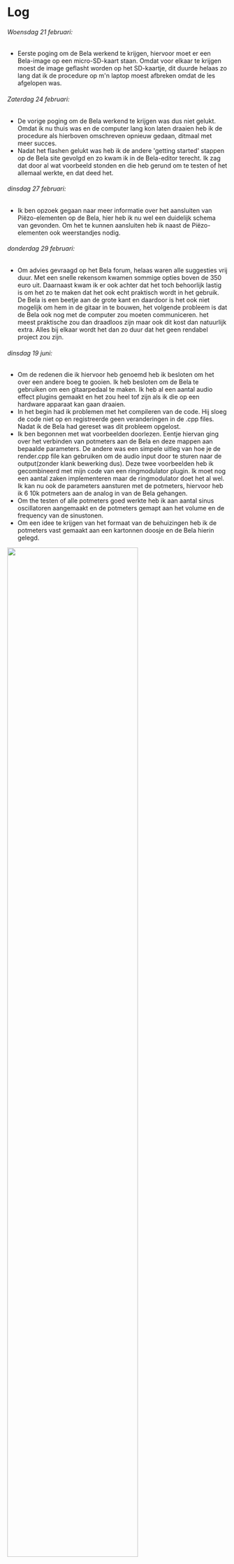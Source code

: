 # Log


###### Woensdag 21 februari:
  * Eerste poging om de Bela werkend te krijgen, hiervoor moet er een Bela-image op een micro-SD-kaart staan. Omdat voor elkaar te krijgen moest de image geflasht worden op het SD-kaartje, dit duurde helaas zo lang dat ik de procedure op m'n laptop moest afbreken omdat de les afgelopen was.

###### Zaterdag 24 februari:
  * De vorige poging om de Bela werkend te krijgen was dus niet gelukt. Omdat ik nu thuis was en de computer lang kon laten draaien heb ik de procedure als hierboven omschreven opnieuw gedaan, ditmaal met meer succes.
  * Nadat het flashen gelukt was heb ik de andere 'getting started' stappen op de Bela site gevolgd en zo kwam ik in de Bela-editor terecht. Ik zag dat door al wat voorbeeld stonden en die heb gerund om te testen of het allemaal werkte, en dat deed het.

###### dinsdag 27 februari:
  * Ik ben opzoek gegaan naar meer informatie over het aansluiten van Piëzo-elementen op de Bela, hier heb ik nu wel een duidelijk schema van gevonden. Om het te kunnen aansluiten heb ik naast de Piëzo-elementen ook weerstandjes nodig.

###### donderdag 29 februari:
  * Om advies gevraagd op het Bela forum, helaas waren alle suggesties vrij duur. Met een snelle rekensom kwamen sommige opties boven de 350 euro uit. Daarnaast kwam ik er ook achter dat het toch behoorlijk lastig is om het zo te maken dat het ook echt praktisch wordt in het gebruik. De Bela is een beetje aan de grote kant en daardoor is het ook niet mogelijk om hem in de gitaar in te bouwen, het volgende probleem is dat de Bela ook nog met de computer zou moeten communiceren. het meest praktische zou dan draadloos zijn maar ook dit kost dan natuurlijk extra. Alles bij elkaar wordt het dan zo duur dat het geen rendabel project zou zijn.

###### dinsdag 19 juni:
  * Om de redenen die ik hiervoor heb genoemd heb ik besloten om het over een andere boeg te gooien. Ik heb besloten om de Bela te gebruiken om een gitaarpedaal te maken. Ik heb al een aantal audio effect plugins gemaakt en het zou heel tof zijn als ik die op een hardware apparaat kan gaan draaien.
  * In het begin had ik problemen met het compileren van de code. Hij sloeg de code niet op en registreerde geen veranderingen in de .cpp files. Nadat ik de Bela had gereset was dit probleem opgelost.
  * Ik ben begonnen met wat voorbeelden doorlezen. Eentje hiervan ging over het verbinden van potmeters aan de Bela en deze mappen aan bepaalde parameters.
  De andere was een simpele uitleg van hoe je de render.cpp file kan gebruiken om de audio input door te sturen naar de output(zonder klank bewerking dus).
  Deze twee voorbeelden heb ik gecombineerd met mijn code van een ringmodulator plugin. Ik moet nog een aantal zaken implementeren maar de ringmodulator doet het al wel. Ik kan nu ook de parameters aansturen met de potmeters, hiervoor heb ik 6 10k potmeters aan de analog in van de Bela gehangen.
  * Om the testen of alle potmeters goed werkte heb ik aan aantal sinus oscillatoren aangemaakt en de potmeters gemapt aan het volume en de frequency van de sinustonen.
  * Om een idee te krijgen van het formaat van de behuizingen heb ik de potmeters vast gemaakt aan een kartonnen doosje en de Bela hierin gelegd.

  <img src="https://raw.githubusercontent.com/BramGiesen/Bela-Project-/master/images/foto1.JPG" style="width:77%">

  <img src="https://raw.githubusercontent.com/BramGiesen/Bela-Project-/master/images/foto2.JPG" style="width:77%">


###### donderdag 21 juni:

  * In de werkplaats begonnen aan een stalen behuizing.
  * Ik merkte dat ik een paar keer een beetje te snel wilde gaan waardoor ik bepaalde technieken niet eerst op een sample had getest. Dit wil ik de volgende keer wel doen. Ik de vouwen van het bakje nu iets de wijd gemaakt. Dit is ook later niet meer goed te corrigeren.
  Ik heb dit opgelost door er hoekjes in te zetten, maar het was natuurlijk makkelijker om het in één keer goed te doen.

  <img src="https://github.com/BramGiesen/Bela-Project-/blob/master/images/foto3.JPG?raw=true" style="width:77%">



###### vrijdag 22 juni:
  * Verder gegaan aan de behuizing. Steuntjes in het bakjes gelast om de boven plaat te ondersteunen en ervoor te zorgen dat de bovenplaat vast te schroeven is. Ik heb onder de steuntjes een moertje gelast om hier de bout in vast te kunnen zetten. Dit was uiteindelijke het meeste werk omdat dit vrij precies moet passen. Om dit voor elkaar te krijgen heb ik best lang moeten vijlen om wat randjes weg te halen.
  * Ik heb de hoekjes opgevuld met laspunten en deze daarna glad geschuurd.
  * als laatste heb ik alles nog gezandstraald om het later te verven.

  <img src="https://github.com/BramGiesen/Bela-Project-/blob/master/images/foto4.JPG?raw=true" style="width:77%">

##### zondag 24 juni:
  * Het bakje gespoten, eerst een grond laag en daarna zwarte verf.
  * Kwam er bij het in elkaar zetten achter dat de potmeter waarmee ik de alle gaatjes had getest net een fractie kleiner is dan de andere potmeters(wel allemaal hetzelfde model). Om ze allemaal goed te laten passen moet ik nog wat gaatjes uitvijlen(de knopjes op de foto liggen er nog los op).

  <img src="https://github.com/BramGiesen/Bela-Project-/blob/master/images/foto5.JPG?raw=true" style="width:77%">

##### maandag 25 juni:
  * layout gemaakt voor de binnenkant. Potmeters worden op z'n plek gehouden door een kartonnen doosje binnen in de metalen case. Op de bodem heb ik karton en isolatietape bevestigd.
  * Het aantal snoertjes en de omvang van het binnenwerk heb ik wel een beetje onderschat. Het past wel maar het was toch wel wat proppen en zoeken naar hoe alles het beste in de case kan worden bevestigd. Ik had van te voren wel wat kleine voorbeelden uit karton gemaakt om zo een inschatting te kunnen maken de omvang van het binnen werk maar voor de volgende keer(dit was deze keer niet mogelijk wegens het sluiten van de werkplaats)zou ik eerst het hele binnenwerk maken en dan pas de behuizing.

##### dinsdag 26 juni:
  * Heb de switches getest met een pull-up resistor systeem. Deze werken goed.
  * Nu ik alle componenten heb getest heb ik een begin gemaakt om deze op een printplaat te solderen. Het soldeertin was behoorlijk klonterig en een beetje broos dus ik ga morgen checken of dit wel de juiste soort is om dit te doen en dan ga ik vervolgens alles in elkaar zetten.
  * Een ander probleem waar ik tegenaan ben gelopen is de gaten aan de zijkant voor de usb en de adapter een beetje aan de kleine kant zijn, dit kan ik denk ik oplossen door er verloopjes tussen te zetten.

##### woensdag 27 juni:
  * Vandaag begonnen aan het solderen van de printplaat. Ik ben naar de winkel geweest om wat meer informatie te vragen of geschikt soldeertin en heb nu soldeertin met lood gebruikt. Hiernaast had ik ook een erg matige soldeerbout dus heb ik er eentje gekocht waarbij ik de temperatuur zelf kan instellen.
  * Voor dat met het daadwerkelijke solderen ben begonnen heb ik eerst een tutorial gekeken over solderen, dit hielp wel om wat nettere puntjes te zetten. Na een aantal keer uitproberen op een test print plaatje ben ik begonnen met de echte printplaat.
  * Na dat alles in elkaar zat ben ik een test gaan doen om te kijken of alles het goed deed. Toen kwam ik erachter dat twee knoppen het niet goed deden en toen ben ik de verbindingen door gaan meten en toen kwam ik op twee slechte verbindingen uit die ik hierna nog een keer heb gesoldeerd.
  * Hierna heb ik de Bela audiokabels vervangen met 2x mono jack en toen heb ik het systeem getest met een gitaar, dit werkte goed. Als laatste heb ik de Bela getest met een usb-charger zodat ik geen computer meer nodig heb om het te runnen, dit werkt ook goed. In het menu van de Bela kan je ook aangeven welk project hij moet opstarten als hij wordt geboot dus dat werkt erg makkelijk.
  * De laatste stap is om alle electronica in de behuizing te plaatsen.

  <img src="https://github.com/BramGiesen/Bela-Project-/blob/master/images/foto6.JPG?raw=true" style="width:77%">
